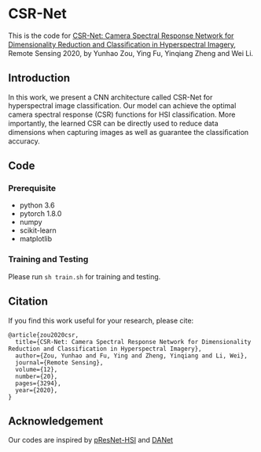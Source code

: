 # CSR-Net
 This is the code for [CSR-Net: Camera Spectral Response Network for Dimensionality Reduction and Classiﬁcation in Hyperspectral Imagery](https://www.mdpi.com/2072-4292/12/20/3294), Remote Sensing 2020, by Yunhao Zou, Ying Fu, Yinqiang Zheng and Wei Li.

## Introduction
In this work, we present a CNN architecture called CSR-Net for hyperspectral image classification. Our model can achieve the optimal camera spectral response (CSR) functions for HSI classiﬁcation. More importantly, the learned CSR can be directly used to reduce data dimensions when capturing images as well as guarantee the classiﬁcation accuracy.

## Code
### Prerequisite
- python 3.6
- pytorch 1.8.0
- numpy
- scikit-learn
- matplotlib
### Training and Testing
Please run ```sh train.sh``` for training and testing.

## Citation
If you find this work useful for your research, please cite: 
```
@article{zou2020csr,
  title={CSR-Net: Camera Spectral Response Network for Dimensionality Reduction and Classification in Hyperspectral Imagery},
  author={Zou, Yunhao and Fu, Ying and Zheng, Yinqiang and Li, Wei},
  journal={Remote Sensing},
  volume={12},
  number={20},
  pages={3294},
  year={2020},
}
```
## Acknowledgement
Our codes are inspired by [pResNet-HSI](https://github.com/mhaut/pResNet-HSI) and [DANet](https://github.com/junfu1115/DANet/)